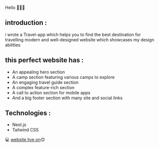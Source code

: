 Hello  👩‍💻👋

## introduction :
i wrote a Travel-app which helps you to find the best destination for travelling modern and well-designed website which showcases my design abilities 

## this perfect website has : 

- An appealing hero section
- A camp section featuring various camps to explore
- An engaging travel guide section
- A complex feature-rich section
- A call to action section for mobile apps
- And a big footer section with many site and social links

## Technologies :
- Next.js
- Tailwind CSS

💻 [website live on](https://travel-app-chi-six.vercel.app)😊
